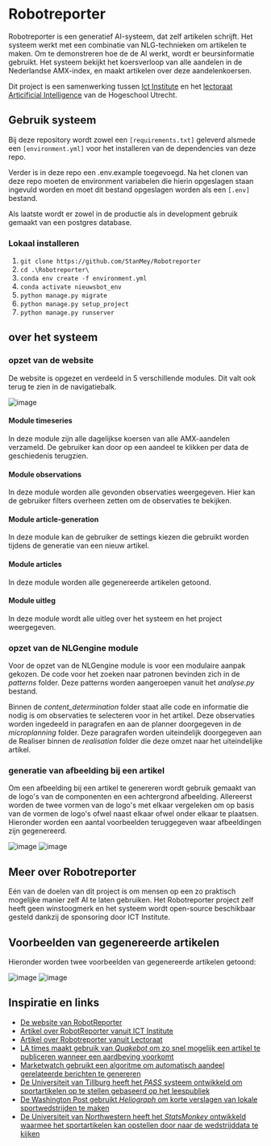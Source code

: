 # Robotreporter
Robotreporter is een generatief AI-systeem, dat zelf artikelen schrijft. Het systeem werkt met een combinatie van NLG-technieken om artikelen te maken. Om te demonstreren hoe de de AI werkt, wordt er beursinformatie gebruikt. Het systeem bekijkt het koersverloop van alle aandelen in de Nederlandse AMX-index, en maakt artikelen over deze aandelenkoersen. 

Dit project is een samenwerking tussen [Ict Institute](https://ictinstitute.nl/ "Home ICT Institute") en het [lectoraat Articificial Intelligence](https://www.hu.nl/onderzoek/artificial-intelligence "Home lectoraat") van de Hogeschool Utrecht.

## Gebruik systeem
Bij deze repository wordt zowel een `[requirements.txt]` geleverd alsmede een `[environment.yml]` voor het installeren van de dependencies van deze repo.

Verder is in deze repo een .env.example toegevoegd. Na het clonen van deze repo moeten de environment variabelen die hierin opgeslagen staan ingevuld worden en moet dit bestand opgeslagen worden als een `[.env]` bestand.

Als laatste wordt er zowel in de productie als in development gebruik gemaakt van een postgres database.

### Lokaal installeren
1. `git clone https://github.com/StanMey/Robotreporter`
2. `cd .\Robotreporter\`
3. `conda env create -f environment.yml`
4. `conda activate nieuwsbot_env`
5. `python manage.py migrate`
6. `python manage.py setup_project`
7. `python manage.py runserver`


## over het systeem

### opzet van de website
De website is opgezet en verdeeld in 5 verschillende modules.
Dit valt ook terug te zien in de navigatiebalk.

![image](examples/website_preview.PNG)

#### Module timeseries
In deze module zijn alle dagelijkse koersen van alle AMX-aandelen verzameld.
De gebruiker kan door op een aandeel te klikken per data de geschiedenis terugzien.
#### Module observations
In deze module worden alle gevonden observaties weergegeven.
Hier kan de gebruiker filters overheen zetten om de observaties te bekijken.
#### Module article-generation
In deze module kan de gebruiker de settings kiezen die gebruikt worden tijdens de generatie van een nieuw artikel.
#### Module articles
In deze module worden alle gegenereerde artikelen getoond.
#### Module uitleg
In deze module wordt alle uitleg over het systeem en het project weergegeven.

### opzet van de NLGengine module
Voor de opzet van de NLGengine module is voor een modulaire aanpak gekozen.
De code voor het zoeken naar patronen bevinden zich in de _patterns_ folder.
Deze patterns worden aangeroepen vanuit het *analyse.py* bestand.

Binnen de _content\_determination_ folder staat alle code en informatie die nodig is om observaties te selecteren voor in het artikel.
Deze observaties worden ingedeeld in paragrafen en aan de planner doorgegeven in de _microplanning_ folder.
Deze paragrafen worden uiteindelijk doorgegeven aan de Realiser binnen de _realisation_ folder die deze omzet naar het uiteindelijke artikel.

### generatie van afbeelding bij een artikel
Om een afbeelding bij een artikel te genereren wordt gebruik gemaakt van de logo's van de componenten en een achtergrond afbeelding.
Allereerst worden de twee vormen van de logo's met elkaar vergeleken om op basis van de vormen de logo's ofwel naast elkaar ofwel onder elkaar te plaatsen.
Hieronder worden een aantal voorbeelden teruggegeven waar afbeeldingen zijn gegenereerd.

![image](examples/header2.jpg)
![image](examples/header3.jpg)

## Meer over Robotreporter
Eén van de doelen van dit project is om mensen op een zo praktisch mogelijke manier zelf AI te laten gebruiken. Het Robotreporter project zelf heeft geen winstoogmerk en het systeem wordt open-source beschikbaar gesteld dankzij de sponsoring door ICT Institute.

## Voorbeelden van gegenereerde artikelen
Hieronder worden twee voorbeelden van gegenereerde artikelen getoond:

![image](examples/artikel1.PNG)
![image](examples/artikel2.PNG)

## Inspiratie en links
- [De website van RobotReporter](https://www.robotreporter.nl/)
- [Artikel over RobotReporter vanuit ICT Institute](https://softwarezaken.nl/2020/11/robotreporter-transparant-gebruik-ai/)
- [Artikel over Robotreporter vanuit Lectoraat](https://www.hu.nl/onderzoek/projecten/robotreporter-onderzoek-naar-generatieve-ai-systemen)
- [LA times maakt gebruik van _Quakebot_ om zo snel mogelijk een artikel te publiceren wanneer een aardbeving voorkomt](https://www.hu.nl/onderzoek/projecten/robotreporter-onderzoek-naar-generatieve-ai-systemen)
- [Marketwatch gebruikt een algoritme om automatisch aandeel gerelateerde berichten te genereren](https://www.marketwatch.com/author/marketwatch-automation?mod=MW_author_byline)
- [De Universiteit van Tillburg heeft het _PASS_ systeem ontwikkeld om sportartikelen op te stellen gebaseerd op het leespubliek](https://research.tilburguniversity.edu/en/publications/pass-a-dutch-data-to-text-system-for-soccer-targeted-towards-spec)
- [De Washington Post gebruikt _Heliograph_ om korte verslagen van lokale sportwedstrijden te maken](https://www.washingtonpost.com/pr/wp/2017/09/01/the-washington-post-leverages-heliograf-to-cover-high-school-football/)
- [De Universiteit van Northwestern heeft het _StatsMonkey_ ontwikkeld waarmee het sportartikelen kan opstellen door naar de wedstrijddata te kijken](https://www.semanticscholar.org/paper/StatsMonkey%3A-A-Data-Driven-Sports-Narrative-Writer-Allen-Templon/6063b014018b6d2655053f9739613473406ff6df#paper-header)
